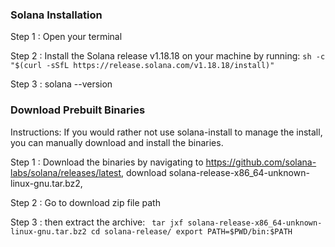 ### Solana Installation 
Step 1 : Open your terminal 

Step 2 : Install the Solana release v1.18.18 on your machine by running:
      ` sh -c "$(curl -sSfL https://release.solana.com/v1.18.18/install)" `

Step 3 : solana --version


### Download Prebuilt Binaries

Instructions: If you would rather not use solana-install to manage the install, you can manually download and install the binaries.

Step 1  : Download the binaries by navigating to https://github.com/solana-labs/solana/releases/latest, download solana-release-x86_64-unknown-linux-gnu.tar.bz2,

Step 2 : Go to download zip file path

Step 3 : then extract the archive:
      ` tar jxf solana-release-x86_64-unknown-linux-gnu.tar.bz2
        cd solana-release/
        export PATH=$PWD/bin:$PATH`

